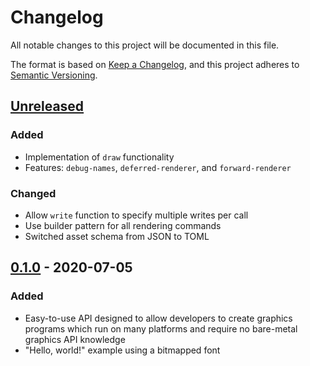 # Changelog

All notable changes to this project will be documented in this file.

The format is based on [Keep a Changelog](https://keepachangelog.com/en/1.0.0/), and this project adheres to [Semantic Versioning](https://semver.org/spec/v2.0.0.html).

## [Unreleased]

### Added

- Implementation of `draw` functionality
- Features: `debug-names`, `deferred-renderer`, and `forward-renderer`

### Changed

- Allow `write` function to specify multiple writes per call
- Use builder pattern for all rendering commands
- Switched asset schema from JSON to TOML

## [0.1.0] - 2020-07-05

### Added

- Easy-to-use API designed to allow developers to create graphics programs which run on many platforms and require no bare-metal graphics API knowledge
- "Hello, world!" example using a bitmapped font

[Unreleased]: https://github.com/attackgoat/screen-13/compare/0200335...HEAD
[0.1.0]: https://crates.io/crates/screen-13/0.1.0
